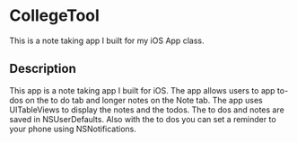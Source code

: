 CollegeTool
===========

This is a note taking app I built for my iOS App class.

<H2>Description</H2>
This app is a note taking app I built for iOS. The app allows users to app to-dos on the to do tab and longer notes on the Note tab.
The app uses UITableViews to display the notes and the todos. The to dos and notes are saved in NSUserDefaults. Also with the to dos
you can set a reminder to your phone using NSNotifications.

